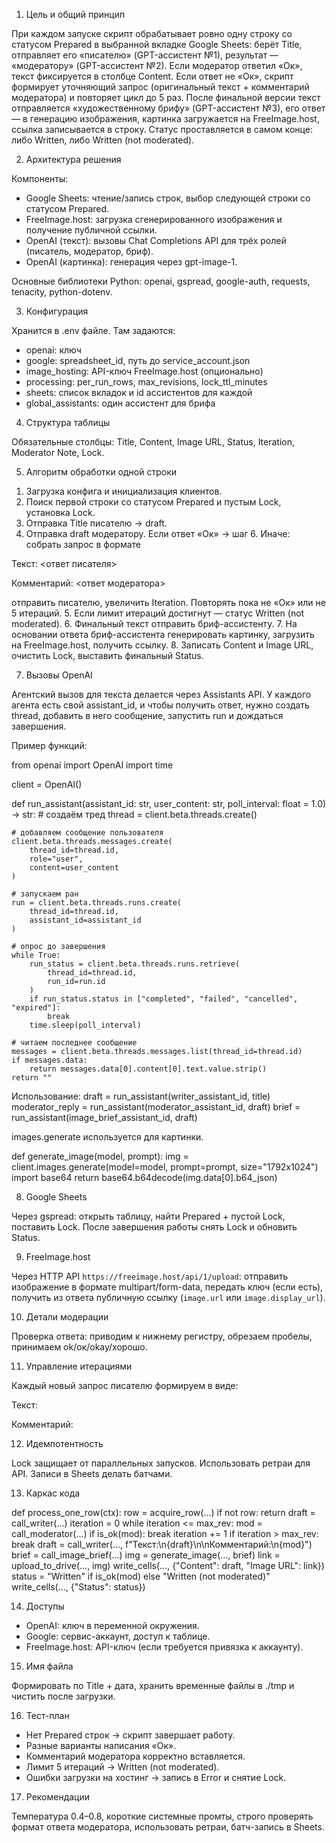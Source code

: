 1) Цель и общий принцип

При каждом запуске скрипт обрабатывает ровно одну строку со статусом Prepared в выбранной вкладке Google Sheets: берёт Title, отправляет его «писателю» (GPT-ассистент №1), результат — «модератору» (GPT-ассистент №2). Если модератор ответил «Ок», текст фиксируется в столбце Content. Если ответ не «Ок», скрипт формирует уточняющий запрос (оригинальный текст + комментарий модератора) и повторяет цикл до 5 раз. После финальной версии текст отправляется «художественному брифу» (GPT-ассистент №3), его ответ — в генерацию изображения, картинка загружается на FreeImage.host, ссылка записывается в строку. Статус проставляется в самом конце: либо Written, либо Written (not moderated).

2) Архитектура решения

Компоненты:
- Google Sheets: чтение/запись строк, выбор следующей строки со статусом Prepared.
- FreeImage.host: загрузка сгенерированного изображения и получение публичной ссылки.
- OpenAI (текст): вызовы Chat Completions API для трёх ролей (писатель, модератор, бриф).
- OpenAI (картинка): генерация через gpt-image-1.

Основные библиотеки Python: openai, gspread, google-auth, requests, tenacity, python-dotenv.

3) Конфигурация

Хранится в .env файле. Там задаются:
- openai: ключ
- google: spreadsheet_id, путь до service_account.json
- image_hosting: API-ключ FreeImage.host (опционально)
- processing: per_run_rows, max_revisions, lock_ttl_minutes
- sheets: список вкладок и id ассистентов для каждой
- global_assistants: один ассистент для брифа

4) Структура таблицы

Обязательные столбцы: Title, Content, Image URL, Status, Iteration, Moderator Note, Lock.

5) Алгоритм обработки одной строки

1. Загрузка конфига и инициализация клиентов.
2. Поиск первой строки со статусом Prepared и пустым Lock, установка Lock.
3. Отправка Title писателю → draft.
4. Отправка draft модератору. Если ответ «Ок» → шаг 6. Иначе: собрать запрос в формате

Текст:
<ответ писателя>

Комментарий:
<ответ модератора>

отправить писателю, увеличить Iteration. Повторять пока не «Ок» или не 5 итераций.
5. Если лимит итераций достигнут — статус Written (not moderated).
6. Финальный текст отправить бриф-ассистенту.
7. На основании ответа бриф-ассистента генерировать картинку, загрузить на FreeImage.host, получить ссылку.
8. Записать Content и Image URL, очистить Lock, выставить финальный Status.

7) Вызовы OpenAI

Агентский вызов для текста делается через Assistants API. У каждого агента есть свой assistant_id, и чтобы получить ответ, нужно создать thread, добавить в него сообщение, запустить run и дождаться завершения. 

Пример функций:

from openai import OpenAI
import time

client = OpenAI()

def run_assistant(assistant_id: str, user_content: str, poll_interval: float = 1.0) -> str:
    # создаём тред
    thread = client.beta.threads.create()
    
    # добавляем сообщение пользователя
    client.beta.threads.messages.create(
        thread_id=thread.id,
        role="user",
        content=user_content
    )
    
    # запускаем ран
    run = client.beta.threads.runs.create(
        thread_id=thread.id,
        assistant_id=assistant_id
    )
    
    # опрос до завершения
    while True:
        run_status = client.beta.threads.runs.retrieve(
            thread_id=thread.id,
            run_id=run.id
        )
        if run_status.status in ["completed", "failed", "cancelled", "expired"]:
            break
        time.sleep(poll_interval)
    
    # читаем последнее сообщение
    messages = client.beta.threads.messages.list(thread_id=thread.id)
    if messages.data:
        return messages.data[0].content[0].text.value.strip()
    return ""

Использование:
draft = run_assistant(writer_assistant_id, title)
moderator_reply = run_assistant(moderator_assistant_id, draft)
brief = run_assistant(image_brief_assistant_id, draft)

images.generate используется для картинки.

def generate_image(model, prompt):
    img = client.images.generate(model=model, prompt=prompt, size="1792x1024")
    import base64
    return base64.b64decode(img.data[0].b64_json)

8) Google Sheets

Через gspread: открыть таблицу, найти Prepared + пустой Lock, поставить Lock. После завершения работы снять Lock и обновить Status.

9) FreeImage.host

Через HTTP API `https://freeimage.host/api/1/upload`: отправить изображение в формате multipart/form-data, передать ключ (если есть), получить из ответа публичную ссылку (`image.url` или `image.display_url`).

10) Детали модерации

Проверка ответа: приводим к нижнему регистру, обрезаем пробелы, принимаем ok/ок/okay/хорошо.

11) Управление итерациями

Каждый новый запрос писателю формируем в виде:

Текст:
<draft>

Комментарий:
<feedback>

12) Идемпотентность

Lock защищает от параллельных запусков. Использовать ретраи для API. Записи в Sheets делать батчами.

13) Каркас кода

def process_one_row(ctx):
    row = acquire_row(...)
    if not row: return
    draft = call_writer(...)
    iteration = 0
    while iteration <= max_rev:
        mod = call_moderator(...)
        if is_ok(mod): break
        iteration += 1
        if iteration > max_rev: break
        draft = call_writer(..., f"Текст:\n{draft}\n\nКомментарий:\n{mod}")
    brief = call_image_brief(...)
    img = generate_image(..., brief)
    link = upload_to_drive(..., img)
    write_cells(..., {"Content": draft, "Image URL": link})
    status = "Written" if is_ok(mod) else "Written (not moderated)"
    write_cells(..., {"Status": status})

14) Доступы

- OpenAI: ключ в переменной окружения.
- Google: сервис-аккаунт, доступ к таблице.
- FreeImage.host: API-ключ (если требуется привязка к аккаунту).

15) Имя файла

Формировать по Title + дата, хранить временные файлы в ./tmp и чистить после загрузки.

16) Тест-план

- Нет Prepared строк → скрипт завершает работу.
- Разные варианты написания «Ок».
- Комментарий модератора корректно вставляется.
- Лимит 5 итераций → Written (not moderated).
- Ошибки загрузки на хостинг → запись в Error и снятие Lock.

17) Рекомендации

Температура 0.4–0.8, короткие системные промты, строго проверять формат ответа модератора, использовать ретраи, батч-запись в Sheets.

